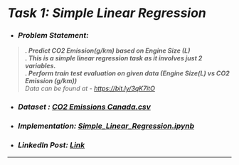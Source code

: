 # _Task 1: Simple Linear Regression_ 
* ### _Problem Statement:_
> **_. Predict CO2 Emission(g/km) based on Engine Size (L)_**  
> **_. This is a simple linear regression task as it involves just 2 variables._**  
> **_. Perform train test evaluation on given data (Engine Size(L) vs CO2 Emission (g/km))_**  
>  _Data can be found at - https://bit.ly/3qK7itO_
* ### _Dataset : [CO2 Emissions Canada.csv](CO2_Emissions_Canada.csv)_
* ### _Implementation: [Simple_Linear_Regression.ipynb](Simple_Linear_Regression.ipynb)_
* ### _LinkedIn Post: [Link](https://www.linkedin.com/posts/activity-6840958181804449792-_feG)_
---
